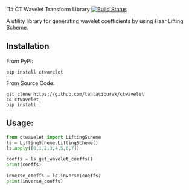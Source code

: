 `1# CT Wavelet Transform Library
[![Build Status](https://travis-ci.org/tahtaciburak/ctwavelet.svg?branch=master)](https://travis-ci.org/tahtaciburak/ctwavelet)  

A utility library for generating wavelet coefficients by using Haar Lifting Scheme.

## Installation
From PyPi:
```
pip install ctwavelet
```
From Source Code:
```
git clone https://github.com/tahtaciburak/ctwavelet
cd ctwavelet
pip install .
```

## Usage:
```python
from ctwavelet import LiftingScheme
ls = LiftingScheme.LiftingScheme()
ls.apply([0,1,2,3,4,5,6,7])

coeffs = ls.get_wavelet_coeffs()
print(coeffs)

inverse_coeffs = ls.inverse(coeffs)
print(inverse_coeffs)
```
